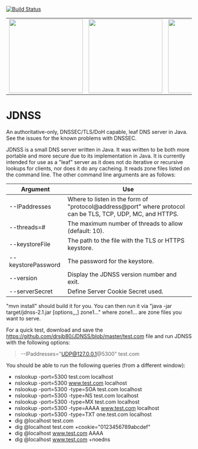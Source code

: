 [![Build Status](https://travis-ci.org/drsjb80/JDNSS.svg?branch=dev)](https://travis-ci.org/drsjb80/JDNSS)

<table>
<tr>
<td>
<img src="https://github.com/drsjb80/JDNSS/raw/master/NowWithDNSSEC.png" width="200">
</td>
<td>
<img src="https://github.com/drsjb80/JDNSS/raw/master/NowWithTLS.png" width="200">
</td>
<td>
<img src="https://github.com/drsjb80/JDNSS/raw/master/DOH.jpg" width="200">
</td>
</tr>
</table>

# JDNSS
An authoritative-only, DNSSEC/TLS/DoH capable, leaf DNS server in Java. See the
issues for the known problems with DNSSEC.

JDNSS is a small DNS server written in Java.  It was written to be both
more portable and more secure due to its implementation in Java.  It is
currently intended for use as a "leaf" server as it does not do iterative
or recursive lookups for clients, nor does it do any cacheing.  It reads
zone files listed on the command line.  The other command line arguments
are as follows:

Argument            | Use
--------            | ---
--IPaddresses       | Where to listen in the form of "protocol@address@port" where protocol can be TLS, TCP, UDP, MC, and HTTPS.
--threads=#         | The maximum number of threads to allow (default: 10).
--keystoreFile      | The path to the file with the TLS or HTTPS keystore.
--keystorePassword  | The password for the keystore.
--version           | Display the JDNSS version number and exit.
--serverSecret      | Define Server Cookie Secret used. 

"mvn install" should build it for you.  You can then run it via "java -jar target/jdnss-2.1.jar [options,,,] zone1..." where zone1... are zone files you want to serve.

For a quick test, download and save the https://github.com/drsjb80/JDNSS/blob/master/test.com file and run JDNSS with the following options:

> --IPaddresses="UDP@127.0.0.1@5300" test.com

You should be able to run the following queries (from a different window):

* nslookup -port=5300 test.com localhost
* nslookup -port=5300 www.test.com localhost
* nslookup -port=5300 -type=SOA test.com localhost
* nslookup -port=5300 -type=NS test.com localhost
* nslookup -port=5300 -type=MX test.com localhost
* nslookup -port=5300 -type=AAAA www.test.com localhost
* nslookup -port=5300 -type=TXT one.test.com localhost
* dig @localhost test.com 
* dig @localhost test.com +cookie="0123456789abcdef"
* dig @localhost www.test.com AAAA
* dig @localhost www.test.com +noedns
